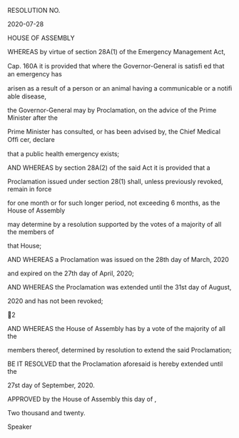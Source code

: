 RESOLUTION NO.

2020-07-28

HOUSE OF ASSEMBLY

WHEREAS by virtue of section 28A(1) of the Emergency Management Act,

Cap. 160A it is provided that where the Governor-General is satisﬁ ed that an emergency has

arisen as a result of a person or an animal having a communicable or a notiﬁ able disease,

the Governor-General may by Proclamation, on the advice of the Prime Minister after the

Prime Minister has consulted, or has been advised by, the Chief Medical Ofﬁ cer, declare

that a public health emergency exists;

AND  WHEREAS  by  section  28A(2)  of  the  said Act  it  is  provided  that  a

Proclamation issued under section 28(1) shall, unless previously revoked, remain in force

for one month or for such longer period, not exceeding 6 months, as the House of Assembly

may determine by a resolution supported by the votes of a majority of all the members of

that House;

AND WHEREAS a Proclamation was issued on the 28th day of March, 2020

and expired on the 27th day of April, 2020;

AND WHEREAS the Proclamation was extended until the 31st day of August,

2020 and has not been revoked;

2

AND WHEREAS  the  House  of Assembly  has  by  a  vote  of  the  majority  of  all  the

members thereof, determined by resolution to extend the said Proclamation;

BE  IT  RESOLVED  that  the  Proclamation  aforesaid  is  hereby  extended  until  the

27st day of September, 2020.

APPROVED by the House of Assembly this              day of                                                   ,

Two thousand and twenty.

Speaker

